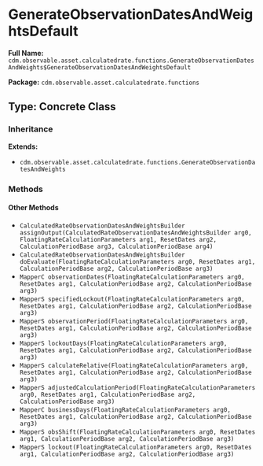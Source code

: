 # GenerateObservationDatesAndWeightsDefault

**Full Name:** `cdm.observable.asset.calculatedrate.functions.GenerateObservationDatesAndWeights$GenerateObservationDatesAndWeightsDefault`

**Package:** `cdm.observable.asset.calculatedrate.functions`

## Type: Concrete Class

### Inheritance

**Extends:**
- `cdm.observable.asset.calculatedrate.functions.GenerateObservationDatesAndWeights`

### Methods

#### Other Methods

- `CalculatedRateObservationDatesAndWeightsBuilder assignOutput(CalculatedRateObservationDatesAndWeightsBuilder arg0, FloatingRateCalculationParameters arg1, ResetDates arg2, CalculationPeriodBase arg3, CalculationPeriodBase arg4)`
- `CalculatedRateObservationDatesAndWeightsBuilder doEvaluate(FloatingRateCalculationParameters arg0, ResetDates arg1, CalculationPeriodBase arg2, CalculationPeriodBase arg3)`
- `MapperC observationDates(FloatingRateCalculationParameters arg0, ResetDates arg1, CalculationPeriodBase arg2, CalculationPeriodBase arg3)`
- `MapperS specifiedLockout(FloatingRateCalculationParameters arg0, ResetDates arg1, CalculationPeriodBase arg2, CalculationPeriodBase arg3)`
- `MapperS observationPeriod(FloatingRateCalculationParameters arg0, ResetDates arg1, CalculationPeriodBase arg2, CalculationPeriodBase arg3)`
- `MapperS lockoutDays(FloatingRateCalculationParameters arg0, ResetDates arg1, CalculationPeriodBase arg2, CalculationPeriodBase arg3)`
- `MapperS calculateRelative(FloatingRateCalculationParameters arg0, ResetDates arg1, CalculationPeriodBase arg2, CalculationPeriodBase arg3)`
- `MapperS adjustedCalculationPeriod(FloatingRateCalculationParameters arg0, ResetDates arg1, CalculationPeriodBase arg2, CalculationPeriodBase arg3)`
- `MapperC businessDays(FloatingRateCalculationParameters arg0, ResetDates arg1, CalculationPeriodBase arg2, CalculationPeriodBase arg3)`
- `MapperS obsShift(FloatingRateCalculationParameters arg0, ResetDates arg1, CalculationPeriodBase arg2, CalculationPeriodBase arg3)`
- `MapperS lockout(FloatingRateCalculationParameters arg0, ResetDates arg1, CalculationPeriodBase arg2, CalculationPeriodBase arg3)`

